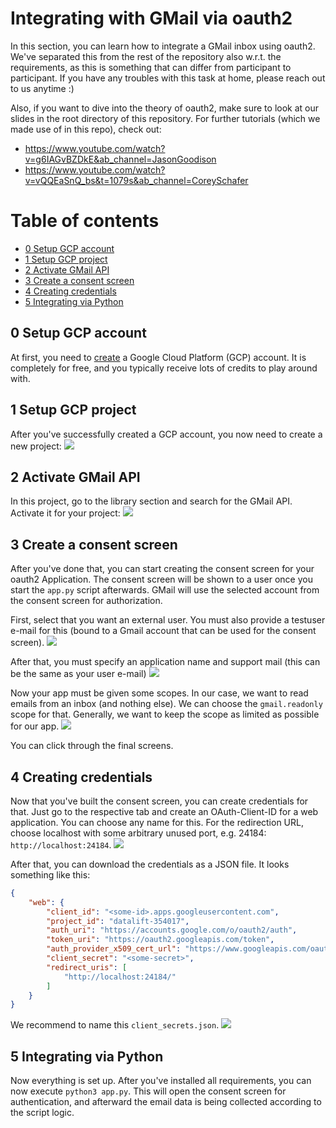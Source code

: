 # Integrating with GMail via oauth2

In this section, you can learn how to integrate a GMail inbox using oauth2. We've separated this from the rest of the repository also w.r.t. the requirements, as this is something that can differ from participant to participant. If you have any troubles with this task at home, please reach out to us anytime :)

Also, if you want to dive into the theory of oauth2, make sure to look at our slides in the root directory of this repository. For further tutorials (which we made use of in this repo), check out:
- https://www.youtube.com/watch?v=g6IAGvBZDkE&ab_channel=JasonGoodison
- https://www.youtube.com/watch?v=vQQEaSnQ_bs&t=1079s&ab_channel=CoreySchafer

# Table of contents
  - [0 Setup GCP account](#0-setup-gcp-account)
  - [1 Setup GCP project](#1-setup-gcp-project)
  - [2 Activate GMail API](#2-activate-gmail-api)
  - [3 Create a consent screen](#3-create-a-consent-screen)
  - [4 Creating credentials](#4-creating-credentials)
  - [5 Integrating via Python](#5-integrating-via-python)

## 0 Setup GCP account
At first, you need to [create](https://console.cloud.google.com/) a Google Cloud Platform (GCP) account. It is completely for free, and you typically receive lots of credits to play around with. 

## 1 Setup GCP project
After you've successfully created a GCP account, you now need to create a new project:
![](./screenshots/new_project.png)

## 2 Activate GMail API
In this project, go to the library section and search for the GMail API. Activate it for your project:
![](./screenshots/gmail_activation.png)

## 3 Create a consent screen
After you've done that, you can start creating the consent screen for your oauth2 Application. The consent screen will be shown to a user once you start the `app.py` script afterwards. GMail will use the selected account from the consent screen for authorization.

First, select that you want an external user. You must also provide a testuser e-mail for this (bound to a Gmail account that can be used for the consent screen).
![](./screenshots/consent_screen_init.png)

After that, you must specify an application name and support mail (this can be the same as your user e-mail)
![](./screenshots/consent_screen_step1.png)

Now your app must be given some scopes. In our case, we want to read emails from an inbox (and nothing else). We can choose the `gmail.readonly` scope for that. Generally, we want to keep the scope as limited as possible for our app.
![](./screenshots/scope.png)

You can click through the final screens.

## 4 Creating credentials
Now that you've built the consent screen, you can create credentials for that. Just go to the respective tab and create an OAuth-Client-ID for a web application. You can choose any name for this. For the redirection URL, choose localhost with some arbitrary unused port, e.g. 24184: `http://localhost:24184`.
![](./screenshots/credentials_creation.png)

After that, you can download the credentials as a JSON file. It looks something like this:
```JSON
{
    "web": {
        "client_id": "<some-id>.apps.googleusercontent.com",
        "project_id": "datalift-354017",
        "auth_uri": "https://accounts.google.com/o/oauth2/auth",
        "token_uri": "https://oauth2.googleapis.com/token",
        "auth_provider_x509_cert_url": "https://www.googleapis.com/oauth2/v1/certs",
        "client_secret": "<some-secret>",
        "redirect_uris": [
            "http://localhost:24184/"
        ]
    }
}
```

We recommend to name this `client_secrets.json`.
![](./screenshots/credentials.png)

## 5 Integrating via Python
Now everything is set up. After you've installed all requirements, you can now execute `python3 app.py`. This will open the consent screen for authentication, and afterward the email data is being collected according to the script logic.
